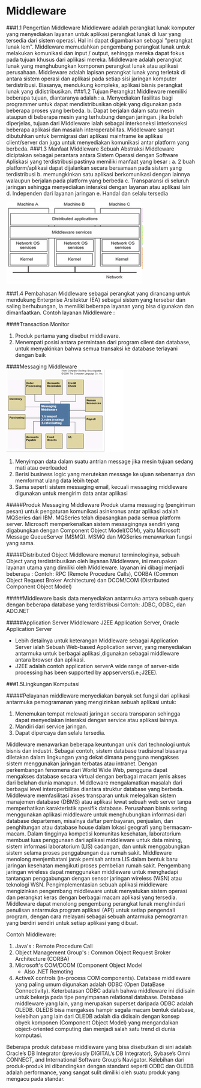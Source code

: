 # Middleware
###1.1  Pengertian Middleware
Middleware adalah perangkat lunak komputer yang menyediakan layanan untuk aplikasi perangkat lunak di luar yang tersedia dari sistem operasi. Hal ini dapat digambarkan sebagai "perangkat lunak lem". Middleware memudahkan pengembang perangkat lunak untuk melakukan komunikasi dan input / output, sehingga mereka dapat fokus pada tujuan khusus dari aplikasi mereka. Middleware adalah perangkat lunak yang menghubungkan komponen perangkat lunak atau aplikasi perusahaan. Middleware adalah lapisan perangkat lunak yang terletak di antara sistem operasi dan aplikasi pada setiap sisi jaringan komputer terdistribusi. Biasanya, mendukung kompleks, aplikasi bisnis perangkat lunak yang didistribusikan.
###1.2  Tujuan
Perangkat Middleware memiliki beberapa tujuan, diantaranya adalah :
a.       Menyediakan fasilitas bagi programmer untuk dapat mendistribusikan objek yang digunakan pada beberapa proses yang berbeda.
b.      Dapat berjalan dalam satu mesin ataupun di beberapa mesin yang terhubung dengan jaringan.
jika boleh diperjelas, tujuan dari Middleware ialah sebagai interkoneksi interkoneksi beberapa aplikasi dan masalah interoperabilitas. Middleware sangat dibutuhkan untuk bermigrasi dari aplikasi mainframe ke aplikasi client/server dan juga untuk menyediakan komunikasi antar platform yang berbeda.
###1.3  Manfaat Middleware
Sebuah Abstraksi Middleware diciptakan sebagai perantara antara Sistem Operasi dengan Software Apliskasi yang terdistribusi pastinya memiliki manfaat yang besar :
a.       2 buah platform/aplikasi dapat dijalankan secara bersamaan pada sistem yang terdistribusi
b.      memungkinkan satu aplikasi berkomunikasi dengan lainnya walaupun berjalan pada platform yang berbeda
c.       Transparansi di seluruh jaringan sehingga menyediakan interaksi dengan layanan atau aplikasi lain
d.      Independen dari layanan jaringan
e.       Handal dan selalu tersedia

![Repository downloads Go](images/middleware.png)

###1.4 Pembahasan
Middleware sebagai perangkat yang dirancang untuk mendukung Enterprise Arsitektur (EA) sebagai sistem yang tersebar dan saling berhubungan, Ia memiliki beberapa layanan yang bisa digunakan dan dimanfaatkan.
Contoh layanan Middleware :

####Transaction Monitor
1. Produk pertama yang disebut middleware.
2. Menempati posisi antara permintaan dari program client dan database, untuk menyakinkan bahwa semua transaksi ke database terlayani dengan baik

####Messaging Middleware
![Repository downloads Go](images/layanan.png)

1. Menyimpan data dalam suatu antrian message jika mesin tujuan sedang mati atau overloaded
2. Berisi business logic yang merutekan message ke ujuan sebenarnya dan memformat ulang data lebih tepat
3. Sama seperti sistem messaging email, kecuali messaging middleware digunakan untuk mengirim data antar aplikasi

#####Produk Messaging Middleware
Produk utama messaging (pengiriman pesan) untuk pengaturan komunikasi asinkronus antar aplikasi adalah MQSeries dari IBM. MQSeries telah dipasangkan pada semua platform server. Microsoft memperkenalkan sistem messagingnya sendiri yang digabungkan dengan Component Object Model(COM), yaitu Microsoft Message QueueServer (MSMQ). MSMQ dan MQSeries menawarkan fungsi yang sama.

#####Distributed Object Middleware
menurut terminologinya, sebuah Object yang terdistribusikan oleh layanan Middleware, ini merupakan layanan utama yang dimiliki oleh Middleware. layanan ini dibagi menjadi beberapa :
Contoh: RPC (Remote Procedure Calls), CORBA (Common Object Request Broker Architecture) dan DCOM/COM (Distributed Component Object Model)

#####Middleware basis data
menyediakan antarmuka antara sebuah query dengan beberapa database yang terdistribusi
Contoh: JDBC, ODBC, dan ADO.NET

#####Application Server Middleware
J2EE Application Server, Oracle Application Server
- Lebih detailnya untuk keterangan Middleware sebagai Application Server ialah Sebuah Web-based Application server, yang menyediakan antarmuka untuk berbagai aplikasi,digunakan sebagai middleware antara browser dan aplikasi.
- J2EE adalah contoh application serverA wide range of server-side processing has been supported by appservers(i.e.;J2EE).

###1.5Lingkungan Komputasi

#####Pelayanan middleware menyediakan banyak set fungsi dari aplikasi antarmuka pemogramanan yang mengizinkan sebuah aplikasi untuk:
1.    Menemukan tempat melewati jaringan secara transparan sehingga dapat menyediakan interaksi dengan service atau aplikasi lainnya.
2.    Mandiri dari service jaringan.
3.    Dapat dipercaya dan selalu tersedia.

Middleware menawarkan beberapa keuntungan unik dari technologi untuk bisnis dan industri. Sebagai contoh, sistem database tradisional biasanya diletakan dalam lingkungan yang dekat dimana pengguna mengakses sistem menggunakan jaringan terbatas atau intranet. Dengan perkembangan fenomena dari World Wide Web, pengguna dapat mengakses database secara virtual dengan berbagai macam jenis akses dari belahan dunia manapun. Middleware mengalamatkan masalah dari berbagai level interoperbilitas diantara struktur database yang berbeda. Middleware memfasilitasi akses transparan untuk melegalkan sistem manajemen database (DBMS) atau aplikasi lewat sebuah web server tanpa memperhatikan karakteristik spesifik database. 
Perusahaan bisnis sering menggunakan aplikasi middleware untuk menghubungkan informasi dari database departemen, misalnya daftar pembayaran, penjualan, dan penghitungan atau database house dalam lokasi geografi yang bermacam-macam. Dalam tingginya kompetisi komunitas kesehatan, laboratorium membuat luas penggunaan dari aplikasi middleware untuk data mining, sistem informasi laboratorium (LIS) cadangan, dan untuk menggabungkan sistem selama proses penggabungan dua rumah sakit. Middleware menolong menjembatani jarak pemisah antara LIS dalam bentuk baru jaringan kesehatan mengikuti proses pembelian rumah sakit. Pengembang jaringan wireless dapat menggunakan middleware untuk menghadapi tantangan penggabungan dengan sensor jaringan wireless (WSN) atau teknologi WSN. Pengimplementasian sebuah aplikasi middleware mengizinkan pengembang middleware untuk menyatukan sistem operasi dan perangkat keras dengan berbagai macam aplikasi yang tersedia. Middleware dapat menolong pengembang perangkat lunak menghindari penulisan antarmuka program aplikasi (API) untuk setiap pengendali program, dengan cara melayani sebagai sebuah antarmuka pemograman yang berdiri sendiri untuk setiap aplikasi yang dibuat. 

Contoh Middleware:

1. Java's : Remote Procedure Call
2. Object Management Group's : Common Object Request Broker Architecture (CORBA)
3. Microsoft's COM/DCOM (Component Object Model
    - Also .NET Remoting
4. ActiveX controls (in-process COM components).
Database middleware yang paling umum digunakan adalah ODBC (Open DataBase Connectivity). Keterbatasan ODBC adalah bahwa middleware ini didisain untuk bekerja pada tipe penyimpanan relational database. Database middleware yang lain, yang merupakan superset daripada ODBC adalah OLEDB. OLEDB bisa mengakses hampir segala macam bentuk database, kelebihan yang lain dari OLEDB adalah dia didisain dengan konsep obyek komponen (Component Object Model) yang mengandalkan object-oriented computing dan menjadi salah satu trend di dunia komputasi.

Beberapa produk database middleware yang bisa disebutkan di sini adalah Oracle’s DB Integrator (previously DIGITAL’s DB Integrator), Sybase’s Omni CONNECT, and International Software Group’s Navigator. Kelebihan dari produk-produk ini dibandingkan dengan standard seperti ODBC dan OLEDB adalah performance, yang sangat sulit dimiliki oleh suatu produk yang mengacu pada standar.
